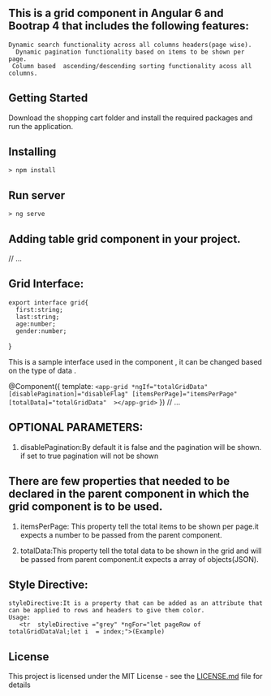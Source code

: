 ## This is a grid component  in Angular 6 and Bootrap 4  that includes the following features:

  ```
  Dynamic search functionality across all columns headers(page wise).
    Dynamic pagination functionality based on items to be shown per page.
   Column based  ascending/descending sorting functionality acoss all columns.
  ```



## Getting Started
  
  Download the shopping cart folder and install the required packages and run the application.

  ## Installing
    > npm install

  ## Run server
    > ng serve

## Adding table grid component in your project.
// ...


## Grid Interface:
    export interface grid{
      first:string;
      last:string;
      age:number;
      gender:number;
  }

  This is a sample interface used in the component , it can be changed based on the type of data .


@Component({
  template: `
    <app-grid *ngIf="totalGridData" [disablePagination]="disableFlag" [itemsPerPage]="itemsPerPage" [totalData]="totalGridData"  ></app-grid>
  `
})
// ...

## OPTIONAL PARAMETERS:
  1) disablePagination:By default it is false and the pagination will be shown. if set to true pagination will not be shown
  

## There are few properties that needed to be declared in the parent component in which the grid component is to be used.
  1) itemsPerPage: This property tell the total items to be shown per page.it expects a number to be passed from the parent component.

  2) totalData:This property tell the total data to be shown in the grid and will be passed from parent component.it expects a array of objects(JSON).


## Style Directive:
    styleDirective:It is a property that can be added as an attribute that can be applied to rows and headers to give them color.  
    Usage:
       <tr  styleDirective ="grey" *ngFor="let pageRow of totalGridDataVal;let i  = index;">(Example)
       
## License

This project is licensed under the MIT License - see the [LICENSE.md](LICENSE.md) file for details


